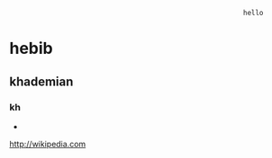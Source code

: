                                                               hello


# hebib


## khademian
 
### kh 

*
 http://wikipedia.com
 

                                                                 
                                                                 
